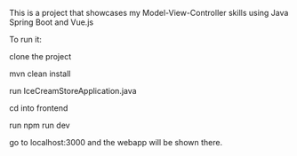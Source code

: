This is a project that showcases my Model-View-Controller skills using Java Spring Boot and Vue.js

To run it: 

clone the project 

mvn clean install

run IceCreamStoreApplication.java

cd into frontend

run npm run dev

go to localhost:3000 and the webapp will be shown there.
